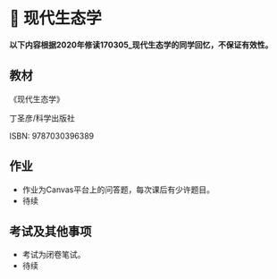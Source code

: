 # :pencil: **现代生态学**

**以下内容根据2020年修读170305_现代生态学的同学回忆，不保证有效性。**

## 教材

《现代生态学》

丁圣彦/科学出版社

ISBN: 9787030396389

## 作业

* 作业为Canvas平台上的问答题，每次课后有少许题目。
* 待续

## 考试及其他事项

* 考试为闭卷笔试。
* 待续